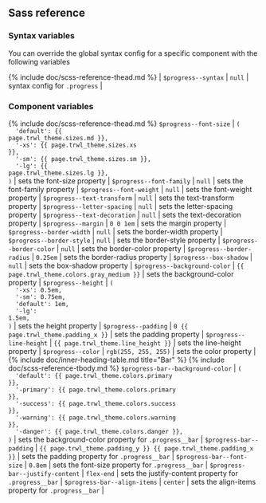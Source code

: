 ## Sass reference

### Syntax variables

You can override the global syntax config for a specific component with the following variables

{% include doc/scss-reference-thead.md %}
| `$progress--syntax` | `null` | syntax config for `.progress` |

### Component variables

{% include doc/scss-reference-thead.md %}
`$progress--font-size` | <code>(<br>&nbsp;&nbsp;'default':&nbsp;{{ page.trwl_theme.sizes.md }},<br>&nbsp;&nbsp;'-xs':&nbsp;{{ page.trwl_theme.sizes.xs }},<br>&nbsp;&nbsp;'-sm':&nbsp;{{ page.trwl_theme.sizes.sm }},<br>&nbsp;&nbsp;'-lg':&nbsp;{{ page.trwl_theme.sizes.lg }},<br>)</code> | sets the font-size property |
`$progress--font-family` | `null` | sets the font-family property |
`$progress--font-weight` | `null` | sets the font-weight property |
`$progress--text-transform` | `null` | sets the text-transform property |
`$progress--letter-spacing` | `null` | sets the letter-spacing property |
`$progress--text-decoration` | `null` | sets the text-decoration property |
`$progress--margin` | `0 0 1em` | sets the margin property |
`$progress--border-width` | `null` | sets the border-width property |
`$progress--border-style` | `null` | sets the border-style property |
`$progress--border-color` | `null` | sets the border-color property |
`$progress--border-radius` | `0.25em` | sets the border-radius property |
`$progress--box-shadow` | `null` | sets the box-shadow property |
`$progress--background-color` | `{{ page.trwl_theme.colors.gray_medium }}` | sets the background-color property |
`$progress--height` | <code>(<br>&nbsp;&nbsp;'-xs':&nbsp;0.5em,<br>&nbsp;&nbsp;'-sm':&nbsp;0.75em,<br>&nbsp;&nbsp;'default':&nbsp;1em,<br>&nbsp;&nbsp;'-lg': 1.5em,<br>)</code> | sets the height property |
`$progress--padding` | `0 {{ page.trwl_theme.padding_x }}` | sets the padding property |
`$progress--line-height` | `{{ page.trwl_theme.line_height }}` | sets the line-height property |
`$progress--color` | `rgb(255, 255, 255)` | sets the color property |
{% include doc/inner-heading-table.md title="Bar" %}
{% include doc/scss-reference-tbody.md %}
`$progress-bar--background-color` | <code>(<br>&nbsp;&nbsp;'default':&nbsp;{{ page.trwl_theme.colors.primary }},<br>&nbsp;&nbsp;'-primary':&nbsp;{{ page.trwl_theme.colors.primary }},<br>&nbsp;&nbsp;'-success':&nbsp;{{ page.trwl_theme.colors.success }},<br>&nbsp;&nbsp;'-warning':&nbsp;{{ page.trwl_theme.colors.warning }},<br>&nbsp;&nbsp;'-danger':&nbsp;{{ page.trwl_theme.colors.danger }},<br>)</code> | sets the background-color property for `.progress__bar` |
`$progress-bar--padding` | `{{ page.trwl_theme.padding_y }} {{ page.trwl_theme.padding_x }}` | sets the padding property for `.progress__bar` |
`$progress-bar--font-size` | `0.8em` | sets the font-size property for `.progress__bar` |
`$progress-bar--justify-content` | `flex-end` | sets the justify-content property for `.progress__bar` |
`$progress-bar--align-items` | `center` | sets the align-items property for `.progress__bar` |
